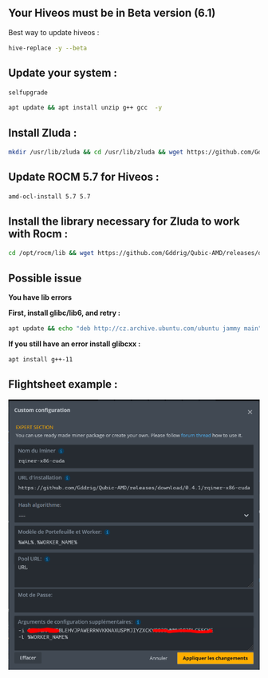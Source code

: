 ## Your Hiveos must be in Beta version (6.1)

Best way to update hiveos : 
```sh
hive-replace -y --beta
```

## Update your system :

```sh
selfupgrade
```
```sh
apt update && apt install unzip g++ gcc  -y
```

## Install Zluda :
```sh
mkdir /usr/lib/zluda && cd /usr/lib/zluda && wget https://github.com/Gddrig/Qubic-AMD/releases/download/3.22/zluda_hiveos-6.1.zip && unzip zluda_hiveos-6.1.zip && chmod +rwx /usr/lib/zluda/* && cd /
```

## Update ROCM 5.7 for Hiveos :
```sh
amd-ocl-install 5.7 5.7
```

## Install the library necessary for Zluda to work with Rocm :
```sh
cd /opt/rocm/lib && wget https://github.com/Gddrig/Qubic-AMD/releases/download/3.22/libamdhip64.so.zip && unzip libamdhip64.so.zip && chmod +rwx /opt/rocm/lib/* && rm libamdhip64.so.zip && cd / && ldconfig
```


## Possible issue

**You have lib errors**

**First, install glibc/lib6, and retry :**
```sh
apt update && echo "deb http://cz.archive.ubuntu.com/ubuntu jammy main" >> /etc/apt/sources.list && apt update && apt install tmux -y && apt install libc6 -y
```

**If you still have an error install glibcxx :**
```sh
apt install g++-11
```

## Flightsheet example :

![alt text](https://github.com/Gddrig/Qubic-AMD/blob/main/Capture.PNG)
